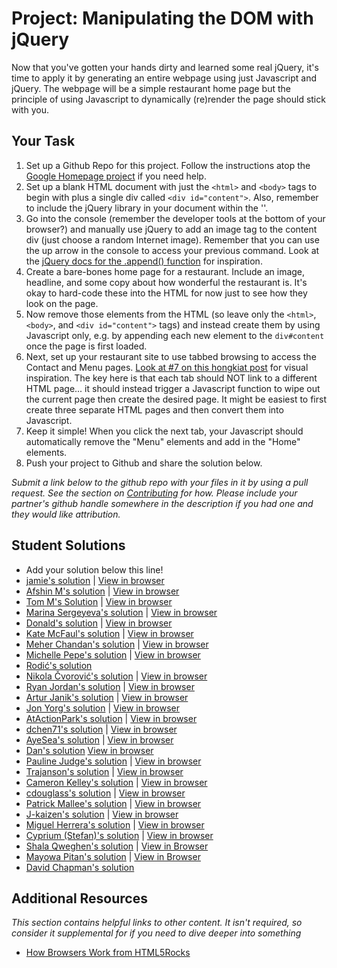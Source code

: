 # Project: Manipulating the DOM with jQuery

Now that you've gotten your hands dirty and learned some real jQuery, it's time to apply it by generating an entire webpage using just Javascript and jQuery.  The webpage will be a simple restaurant home page but the principle of using Javascript to dynamically (re)render the page should stick with you.

## Your Task 

1. Set up a Github Repo for this project.  Follow the instructions atop the [Google Homepage project](/web-development-101/html-css) if you need help.
1. Set up a blank HTML document with just the `<html>` and `<body>` tags to begin with plus a single div called `<div id="content">`. Also, remember to include the jQuery library in your document within the '<head>'.
2. Go into the console (remember the developer tools at the bottom of your browser?) and manually use jQuery to add an image tag to the content div (just choose a random Internet image).  Remember that you can use the up arrow in the console to access your previous command.  Look at the [jQuery docs for the .append() function](https://api.jquery.com/append/) for inspiration.
3. Create a bare-bones home page for a restaurant.  Include an image, headline, and some copy about how wonderful the restaurant is.  It's okay to hard-code these into the HTML for now just to see how they look on the page.
2. Now remove those elements from the HTML (so leave only the `<html>`, `<body>`, and `<div id="content">` tags) and instead  create them by using Javascript only, e.g. by appending each new element to the `div#content` once the page is first loaded.
1. Next, set up your restaurant site to use tabbed browsing to access the Contact and Menu pages.  [Look at #7 on this hongkiat post](http://www.hongkiat.com/blog/50-nice-clean-css-tab-based-navigation-scripts/) for visual inspiration.  The key here is that each tab should NOT link to a different HTML page... it should instead trigger a Javascript function to wipe out the current page then create the desired page.  It might be easiest to first create three separate HTML pages and then convert them into Javascript.
2. Keep it simple!  When you click the next tab, your Javascript should automatically remove the "Menu" elements and add in the "Home" elements.
3. Push your project to Github and share the solution below.


*Submit a link below to the github repo with your files in it by using a pull request.  See the section on [Contributing](http://github.com/TheOdinProject/curriculum/blob/master/contributing.md) for how.  Please include your partner's github handle somewhere in the description if you had one and they would like attribution.*

## Student Solutions
* Add your solution below this line!
* [jamie's solution](https://github.com/Jberczel/odin-javascript/tree/master/restaurant) | [View in browser](http://htmlpreview.github.io/?https://github.com/Jberczel/odin-javascript/blob/master/restaurant/index.html)
* [Afshin M's solution](https://github.com/afshinator/js-tabbedPane) | [View in browser](http://htmlpreview.github.io/?https://github.com/afshinator/js-tabbedPane/blob/master/index.html)
* [Tom M's Solution](https://github.com/tim5046/projectOdin/tree/master/Javascript/Project2) | [View in browser](http://htmlpreview.github.io/?https://github.com/tim5046/projectOdin/blob/master/Javascript/Project2/index.html)
* [Marina Sergeyeva's solution](https://github.com/imousterian/OdinProject/tree/master/Project5_2_DOM_jQuery) | [View in browser](http://htmlpreview.github.io/?https://github.com/imousterian/OdinProject/blob/master/Project5_2_DOM_jQuery/index.html)
* [Donald's solution](https://github.com/donaldali/odin-js-jquery/tree/master/dom_manipulation) | [View in browser](http://htmlpreview.github.io/?https://github.com/donaldali/odin-js-jquery/blob/master/dom_manipulation/index.html)
* [Kate McFaul's solution](https://github.com/craftykate/odin-project/tree/master/Chapter_06-JavaScript_and_jQuery/restaurant) | [View in browser](https://cdn.rawgit.com/craftykate/odin-project/master/Chapter_06-JavaScript_and_jQuery/restaurant/index.html)
* [Meher Chandan's solution](https://github.com/meherchandan/Restaurant) | [View in browser](https://myrestaurantwebsite.herokuapp.com/)
* [Michelle Pepe's solution](https://github.com/MichellePepe/Garden_Of_Eden_Restaurant) | [View in browser](https://github.com/MichellePepe/Garden_Of_Eden_Restaurant/blob/master/index.html)
* [Rodić's solution](https://github.com/Rodic/TOP---js-assignments/tree/master/Project%20-%20Manipulating%20the%20DOM%20with%20jQuery)
* [Nikola Čvorović's solution](https://github.com/cvorak/restaurant) | [View in browser](http://htmlpreview.github.io/?https://github.com/cvorak/restaurant/blob/master/index.html)
* [Ryan Jordan's solution](https://github.com/krjordan/odin-project/tree/master/jquery-basics) | [View in browser](http://htmlpreview.github.io/?https://github.com/krjordan/odin-project/tree/master/jquery-basics/index.html)
* [Artur Janik's solution](https://github.com/ArturJanik/TOPJS/tree/master/Project2) | [View in browser](https://htmlpreview.github.io/?https://github.com/ArturJanik/TOPJS/blob/master/Project2/index.html)
* [Jon Yorg's solution](https://github.com/Yorgg/Javascript/tree/master/menu) | [View in browser](https://jsfiddle.net/qprk1daL/)
* [AtActionPark's solution](https://github.com/AtActionPark/odin_dom_manipulation_with_jquery) | [View in browser](http://htmlpreview.github.io/?https://github.com/AtActionPark/odin_dom_manipulation_with_jquery/blob/master/main.html)
* [dchen71's solution](https://github.com/dchen71/odin-dom_manipulation) | [View in browser](https://rawgit.com/dchen71/odin-dom_manipulation/master/Index.html)
* [AyeSea's solution](https://github.com/AyeSea/odin-dom-manipulation) | [View in browser](https://htmlpreview.github.io/?https://github.com/AyeSea/odin-dom-manipulation/blob/master/index.html)
* [Dan's solution](https://github.com/vickerdj/dommanip) [View in browser](http://vickerdj.github.io/dommanip/)
* [Pauline Judge's solution](https://github.com/chumswap/restaurantSite) | [View in browser](https://htmlpreview.github.io/?https://github.com/chumswap/restaurantSite/blob/master/restaurant.html)
* [Trajanson's solution](https://github.com/Trajanson/jquery-restaurant-js) | [View in browser](http://projects.trajanson.com/js-restaurant/)
* [Cameron Kelley's solution](https://github.com/cameronjkelley/the_odin_project/tree/master/javascript/restaurant) | [View in browser](https://htmlpreview.github.io/?https://github.com/cameronjkelley/the_odin_project/blob/master/javascript/restaurant/index.html)
* [cdouglass's solution](https://github.com/cdouglass/odin-project-exercises/tree/master/javascript/dom-manipulation) | [View in browser](https://rawgit.com/cdouglass/odin-project-exercises/master/javascript/dom-manipulation/tabs.html)
* [Patrick Mallee's solution](https://github.com/patmallee/menu) | [View in browser](http://htmlpreview.github.io/?https://github.com/patmallee/menu/blob/master/menu.html)
* [J-kaizen's solution](https://github.com/J-kaizen/TheOdinProject/tree/master/JS/re_render) | [View in browser](http://htmlpreview.github.io/?https://github.com/J-kaizen/TheOdinProject/blob/master/JS/re_render/index.html)
* [Miguel Herrera's solution](https://github.com/migueloherrera/restaurant) | [View in browser](http://htmlpreview.github.io/?https://github.com/migueloherrera/restaurant/blob/master/index.html)
* [Cyprium (Stefan)'s solution](https://github.com/dev-cyprium/Restaurant) | [View in browser](https://htmlpreview.github.io/?https://github.com/dev-cyprium/Restaurant/blob/master/index.html)
* [Shala Qweghen's solution](https://github.com/ShalaQweghen/dom-manipulation) | [View in Browser](http://htmlpreview.github.io/?https://github.com/ShalaQweghen/dom-manipulation/blob/master/index.html)
* [Mayowa Pitan's solution](https://github.com/andela-mpitan/jquery-restaurant) | [View in Browser](https://andela-mpitan.github.io/jquery-restaurant/)
* [David Chapman's solution](https://github.com/davidchappy/odin_training_projects/tree/master/jq_restaurant)

## Additional Resources

*This section contains helpful links to other content. It isn't required, so consider it supplemental for if you need to dive deeper into something*

* [How Browsers Work from HTML5Rocks](http://www.html5rocks.com/en/tutorials/internals/howbrowserswork/)

